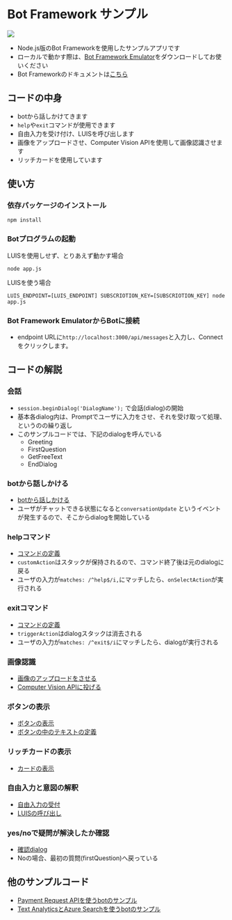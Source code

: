 # Bot Framework サンプル

![](https://cloud.githubusercontent.com/assets/2181352/26581348/066a085a-4577-11e7-8aa9-0b5e527ca56f.png)

* Node.js版のBot Frameworkを使用したサンプルアプリです
* ローカルで動かす際は、[Bot Framework Emulator](https://github.com/Microsoft/BotFramework-Emulator)をダウンロードしてお使いください
* Bot Frameworkのドキュメントは[こちら](https://docs.microsoft.com/en-us/bot-framework/)

## コードの中身

* botから話しかけてきます
* `help`や`exit`コマンドが使用できます
* 自由入力を受け付け、LUISを呼び出します
* 画像をアップロードさせ、Computer Vision APIを使用して画像認識させます
* リッチカードを使用しています

## 使い方

### 依存パッケージのインストール

```
npm install
```

### Botプログラムの起動

LUISを使用しせず、とりあえず動かす場合
```
node app.js
```

LUISを使う場合
```
LUIS_ENDPOINT=[LUIS_ENDPOINT] SUBSCRIOTION_KEY=[SUBSCRIOTION_KEY] node app.js
```

### Bot Framework EmulatorからBotに接続
* endpoint URLに`http://localhost:3000/api/messages`と入力し、Connectをクリックします。

## コードの解説

### 会話
* ```session.beginDialog('DialogName');``` で会話(dialog)の開始
* 基本各dialog内は、Promptでユーザに入力をさせ、それを受け取って処理、というのの繰り返し
* このサンプルコードでは、下記のdialogを呼んでいる
  * Greeting
  * FirstQuestion
  * GetFreeText
  * EndDialog

### botから話しかける
* [botから話しかける](https://github.com/sakkuru/simple-bot-nodejs/blob/master/app.js#L33-L42)
* ユーザがチャットできる状態になると```conversationUpdate``` というイベントが発生するので、そこからdialogを開始している

### helpコマンド
* [コマンドの定義](https://github.com/sakkuru/simple-bot-nodejs/blob/master/app.js#L219-L228)
* `customAction`はスタックが保持されるので、コマンド終了後は元のdialogに戻る
* ユーザの入力が`matches: /^help$/i,`にマッチしたら、`onSelectAction`が実行される

### exitコマンド
* [コマンドの定義](https://github.com/sakkuru/simple-bot-nodejs/blob/master/app.js#L231-L238)
* `triggerAction`はdialogスタックは消去される
* ユーザの入力が`matches: /^exit$/i`にマッチしたら、dialogが実行される

### 画像認識
* [画像のアップロードをさせる](https://github.com/sakkuru/simple-bot-nodejs/blob/master/app.js#L184)
* [Computer Vision APIに投げる](https://github.com/sakkuru/simple-bot-nodejs/blob/master/app.js#L154-L178)

### ボタンの表示
* [ボタンの表示](https://github.com/sakkuru/simple-bot-nodejs/blob/master/app.js#L80)
* [ボタンの中のテキストの定義](https://github.com/sakkuru/simple-bot-nodejs/blob/master/app.js#L44-L69)

### リッチカードの表示
* [カードの表示](https://github.com/sakkuru/simple-bot-nodejs/blob/master/app.js#L95-L107)

### 自由入力と意図の解釈
* [自由入力の受付](https://github.com/sakkuru/simple-bot-nodejs/blob/master/app.js#L141)
* [LUISの呼び出し](https://github.com/sakkuru/simple-bot-nodejs/blob/master/app.js#L114-L135)

### yes/noで疑問が解決したか確認
* [確認dialog](https://github.com/sakkuru/simple-bot-nodejs/blob/master/app.js#L202-L216)
* Noの場合、最初の質問(firstQuestion)へ戻っている

## 他のサンプルコード
* [Payment Request APIを使うbotのサンプル](https://github.com/sakkuru/payment-with-bot)
* [Text AnalyticsとAzure Searchを使うbotのサンプル](https://github.com/sakkuru/bot-using-azure-search)
